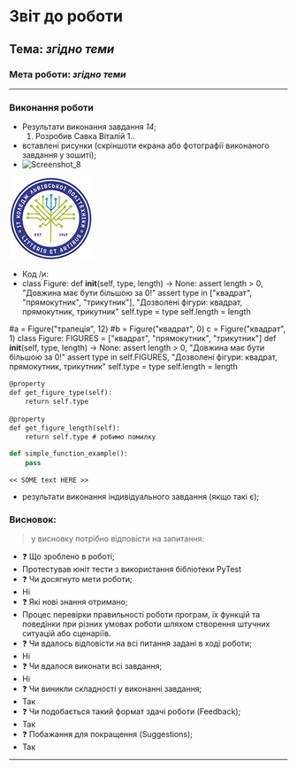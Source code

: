 # Звіт до роботи
## Тема: _згідно теми_
### Мета роботи: _згідно теми_
---
### Виконання роботи
- Результати виконання завдання *14*;
    1. Розробив Савка Віталій
    1..
- вставлені рисунки (скріншоти екрана або фотографії виконаного завдання у зошиті);
- ![Screenshot_8](https://user-images.githubusercontent.com/111871895/202234838-f386fbc6-5a62-48c7-b56a-dd1546cc47dc.png)

> 

![alt text](https://github.com/BobasB/it_college/raw/main/reports/pictures/logo-lit.jpg "ІТ Коледж")

- Код /и:
- class Figure:
    def __init__(self, type, length) -> None:
        assert length > 0, "Довжина має бути більшою за 0!"
        assert type in ["квадрат", "прямокутник", "трикутник"], "Дозволені фігури: квадрат, прямокутник, трикутник"
        self.type = type
        self.length = length

#a = Figure("трапеція", 12)
#b = Figure("квадрат", 0)
c = Figure("квадрат", 1)
class Figure:
    FIGURES = ["квадрат", "прямокутник", "трикутник"]
    def __init__(self, type, length) -> None:
        assert length > 0, "Довжина має бути більшою за 0!"
        assert type in self.FIGURES, "Дозволені фігури: квадрат, прямокутник, трикутник"
        self.type = type
        self.length = length

    @property
    def get_figure_type(self):
        return self.type

    @property
    def get_figure_length(self):
        return self.type # робимо помилку
```python
def simple_function_example():
    pass
```
```text
<< SOME text HERE >>
```

- результати виконання індивідуального завдання (якщо такі є);

### Висновок: 
> у висновку потрібно відповісти на запитання:
- :question: Що зроблено в роботі;
- Протестував юніт тести з використання бібліотеки PyTest
- :question: Чи досягнуто мети роботи;
- Ні
- :question: Які нові знання отримано;
-  Процес перевірки правильності роботи програм, їх функцій та поведінки при різних умовах роботи шляхом створення штучних ситуацій або сценаріїв.
- :question: Чи вдалось відповісти на всі питання задані в ході роботи;
- Ні
- :question: Чи вдалося виконати всі завдання;
- Ні
- :question: Чи виникли складності у виконанні завдання;
- Так
- :question: Чи подобається такий формат здачі роботи (Feedback);
- Так
- :question: Побажання для покращення (Suggestions);
- Так
---

